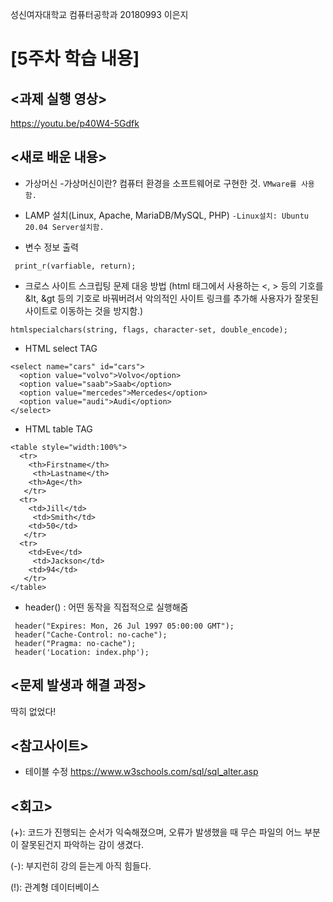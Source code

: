 성신여자대학교 컴퓨터공학과 20180993 이은지

[5주차 학습 내용]
=============

<과제 실행 영상>
--------------
https://youtu.be/p40W4-5Gdfk


<새로 배운 내용>
-------------
* 가상머신
 -가상머신이란? 컴퓨터 환경을 소프트웨어로 구현한 것.
 ```VMware를 사용함.```
 
* LAMP 설치(Linux, Apache, MariaDB/MySQL, PHP)
 ```-Linux설치: Ubuntu 20.04 Server설치함.```

* 변수 정보 출력
 ```
  print_r(varfiable, return);
 ```
* 크로스 사이트 스크립팅 문제 대응 방법
 (html 태그에서 사용하는 <, > 등의 기호를 &lt, &gt 등의 기호로 바꿔버려서 악의적인 사이트 링크를 추가해 사용자가 잘못된 사이트로 이동하는 것을 방지함.)
 ```
 htmlspecialchars(string, flags, character-set, double_encode);
 ```
* HTML select TAG
```
<select name="cars" id="cars">
  <option value="volvo">Volvo</option>
  <option value="saab">Saab</option>
  <option value="mercedes">Mercedes</option>
  <option value="audi">Audi</option>
</select>
```
* HTML table TAG
```
<table style="width:100%">
  <tr>
    <th>Firstname</th>
     <th>Lastname</th> 
    <th>Age</th>
   </tr>
  <tr>
    <td>Jill</td>
     <td>Smith</td> 
    <td>50</td>
   </tr>
  <tr>
    <td>Eve</td>
     <td>Jackson</td> 
    <td>94</td>
   </tr>
</table> 
```
* header() : 어떤 동작을 직접적으로 실행해줌
```
 header("Expires: Mon, 26 Jul 1997 05:00:00 GMT");
 header("Cache-Control: no-cache");
 header("Pragma: no-cache");
 header('Location: index.php');
```

<문제 발생과 해결 과정>
-------------
딱히 없었다!


<참고사이트>
----------
* 테이블 수정
https://www.w3schools.com/sql/sql_alter.asp


<회고>
------
(+): 코드가 진행되는 순서가 익숙해졌으며, 오류가 발생했을 때 무슨 파일의 어느 부분이 잘못된건지 파악하는 감이 생겼다.

(-): 부지런히 강의 듣는게 아직 힘들다.

(!): 관계형 데이터베이스

